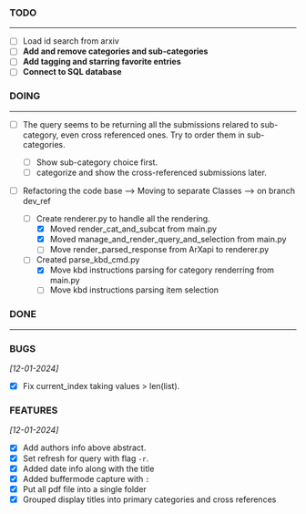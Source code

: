 ### TODO

---

- [ ] Load id search from arxiv
- [ ] **Add and remove categories and sub-categories**
- [ ] **Add tagging and starring favorite entries**
- [ ] **Connect to SQL database**

### DOING

---

- [ ] The query seems to be returning all the submissions relared to sub-category, even cross referenced ones.
      Try to order them in sub-categories.

  - [ ] Show sub-category choice first.
  - [ ] categorize and show the cross-referenced submissions later.

- [ ] Refactoring the code base --> Moving to separate Classes --> on branch dev_ref
  - [ ] Create renderer.py to handle all the rendering.
    - [x] Moved render_cat_and_subcat from main.py
    - [x] Moved manage_and_render_query_and_selection from main.py
    - [ ] Move render_parsed_response from ArXapi to renderer.py
  - [ ] Created parse_kbd_cmd.py
    - [x] Move kbd instructions parsing for category renderring from main.py
    - [ ] Move kbd instructions parsing item selection

### DONE

---

### BUGS

_[12-01-2024]_

- [x] Fix current_index taking values > len(list).

### FEATURES

_[12-01-2024]_

- [x] Add authors info above abstract.
- [x] Set refresh for query with flag `-r`.
- [x] Added date info along with the title
- [x] Added buffermode capture with `:`
- [x] Put all pdf file into a single folder
- [x] Grouped display titles into primary categories and cross references
